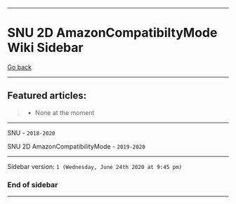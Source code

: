 
***

# SNU 2D AmazonCompatibiltyMode Wiki Sidebar

[Go back](https://github.com/seanpm2001/SNU_2D_AmazonCompatibilityMode/wiki/)

***

## Featured articles:

> * None at the moment

***

SNU - `2018-2020`

SNU 2D AmazonCompatibilityMode - `2019-2020`

***

Sidebar version: `1 (Wednesday, June 24th 2020 at 9:45 pm)`

### End of sidebar

***
